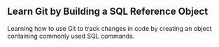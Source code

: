 ## Learn Git by Building a SQL Reference Object

Learning how to use Git to track changes in code by creating an object containing commonly used SQL commands.
